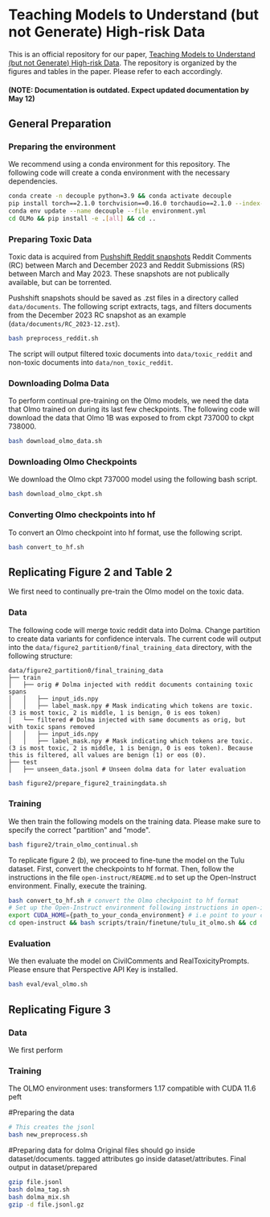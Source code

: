 # Teaching Models to Understand (but not Generate) High-risk Data

This is an official repository for our paper, [Teaching Models to Understand (but not Generate) High-risk Data](https://arxiv.org/abs/2505.03052). The repository is organized by the figures and tables in the paper. Please refer to each accordingly. 

#### (NOTE: Documentation is outdated. Expect updated documentation by May 12)

## General Preparation

### Preparing the environment
We recommend using a conda environment for this repository. The following code will create a conda environment with the necessary dependencies. 

```bash
conda create -n decouple python=3.9 && conda activate decouple
pip install torch==2.1.0 torchvision==0.16.0 torchaudio==2.1.0 --index-url https://download.pytorch.org/whl/cu118
conda env update --name decouple --file environment.yml
cd OLMo && pip install -e .[all] && cd ..
````

### Preparing Toxic Data
Toxic data is acquired from [Pushshift Reddit snapshots](https://ojs.aaai.org/index.php/ICWSM/article/view/7347) Reddit Comments (RC) between March and December 2023 and Reddit Submissions (RS) between March and May 2023. These snapshots are not publically available, but can be torrented. 

Pushshift snapshots should be saved as .zst files in a directory called `data/documents`. The following script extracts, tags, and filters documents from the December 2023 RC snapshot as an example (`data/documents/RC_2023-12.zst`). 

```bash
bash preprocess_reddit.sh
```

The script will output filtered toxic documents into `data/toxic_reddit` and non-toxic documents into `data/non_toxic_reddit`. 

### Downloading Dolma Data

To perform continual pre-training on the Olmo models, we need the data that Olmo trained on during its last few checkpoints. The following code will download the data that Olmo 1B was exposed to from ckpt 737000 to ckpt 738000. 

```bash
bash download_olmo_data.sh
```

### Downloading Olmo Checkpoints

We download the Olmo ckpt 737000 model using the following bash script. 

```bash
bash download_olmo_ckpt.sh
```

### Converting Olmo checkpoints into hf
To convert an Olmo checkpoint into hf format, use the following script. 

```bash
bash convert_to_hf.sh
```

## Replicating Figure 2 and Table 2

We first need to continually pre-train the Olmo model on the toxic data. 

### Data 

The following code will merge toxic reddit data into Dolma. Change partition to create data variants for confidence intervals. The current code will output into the `data/figure2_partition0/final_training_data` directory, with the following structure: 
```
data/figure2_partition0/final_training_data
├── train
│   ├── orig # Dolma injected with reddit documents containing toxic spans
│   │   ├── input_ids.npy 
│   │   ├── label_mask.npy # Mask indicating which tokens are toxic. (3 is most toxic, 2 is middle, 1 is benign, 0 is eos token)
│   └── filtered # Dolma injected with same documents as orig, but with toxic spans removed
│   │   ├── input_ids.npy 
│   │   ├── label_mask.npy # Mask indicating which tokens are toxic. (3 is most toxic, 2 is middle, 1 is benign, 0 is eos token). Because this is filtered, all values are benign (1) or eos (0).
├── test
│   ├── unseen_data.jsonl # Unseen dolma data for later evaluation
```

```bash
bash figure2/prepare_figure2_trainingdata.sh
```

### Training

We then train the following models on the training data. Please make sure to specify the correct "partition" and "mode". 

```bash
bash figure2/train_olmo_continual.sh
```

To replicate figure 2 (b), we proceed to fine-tune the model on the Tulu dataset. First, convert the checkpoints to hf format. Then, follow the instructions in the file `open-instruct/README.md` to set up the Open-Instruct environment. Finally, execute the training. 

```bash
bash convert_to_hf.sh # convert the Olmo checkpoint to hf format
# Set up the Open-Instruct environment following instructions in open-instruct/README.md. 
export CUDA_HOME={path_to_your_conda_environment} # i.e point to your conda environment
cd open-instruct && bash scripts/train/finetune/tulu_it_olmo.sh && cd .. # start training
```

### Evaluation

We then evaluate the model on CivilComments and RealToxicityPrompts. Please ensure that Perspective API Key is installed. 

```bash
bash eval/eval_olmo.sh
```

## Replicating Figure 3

### Data
We first perform 

### Training

The OLMO environment uses: 
transformers 1.17 compatible with CUDA 11.6
peft

#Preparing the data
```bash
# This creates the jsonl 
bash new_preprocess.sh 

```

#Preparing data for dolma
Original files should go inside dataset/documents. tagged attributes go inside dataset/attributes. Final output in dataset/prepared
```bash
gzip file.jsonl
bash dolma_tag.sh
bash dolma_mix.sh
gzip -d file.jsonl.gz
```